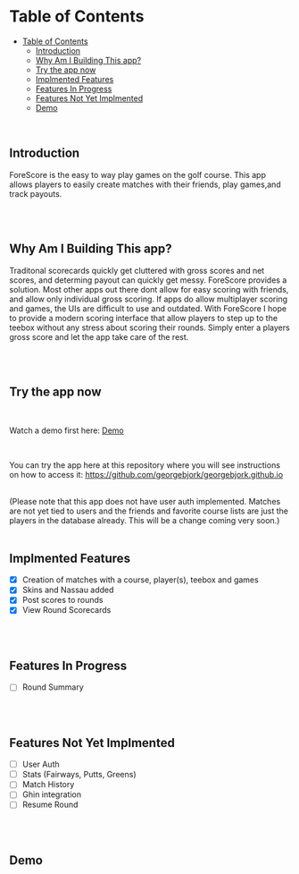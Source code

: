 
# Table of Contents

- [Table of Contents](#table-of-contents)
  - [Introduction](#introduction)
  - [Why Am I Building This app?](#why-am-i-building-this-app)
  - [Try the app now](#try-the-app-now)
  - [Implmented Features](#implmented-features)
  - [Features In Progress](#features-in-progress)
  - [Features Not Yet Implmented](#features-not-yet-implmented)
  - [Demo](#demo)

<br/> 

## Introduction

ForeScore is the easy to way play games on the golf course. This app allows players to easily create matches with their friends, play games,and track payouts.

<br/>
<br/>

## Why Am I Building This app?

Traditonal scorecards quickly get cluttered with gross scores and net scores, and determing payout can quickly get messy. ForeScore provides a solution. Most other apps out there dont allow for easy scoring with friends, and allow only individual gross scoring. If apps do allow multiplayer scoring and games, the UIs are difficult to use and outdated. With ForeScore I hope to provide a modern scoring interface that allow players to step up to the teebox without any stress about scoring their rounds. Simply enter a players gross score and let the app take care of the rest. 

<br/>
<br/>

## Try the app now

<br/>

Watch a demo first here: [Demo](#demo) 

<br/>

You can try the app here at this repository where you will see instructions on how to access it:  https://github.com/georgebjork/georgebjork.github.io

<br/> 
(Please note that this app does not have user auth implemented. Matches are not yet tied to users and the friends and favorite course lists are just the players in the database already. This will be a change coming very soon.)


<br/>
<br/>

## Implmented Features 

- [X] Creation of matches with a course, player(s), teebox and games
- [X] Skins and Nassau added 
- [X] Post scores to rounds 
- [X] View Round Scorecards 

<br/>
<br/>

## Features In Progress

- [ ] Round Summary 

<br/>
<br/>

## Features Not Yet Implmented
- [ ] User Auth
- [ ] Stats (Fairways, Putts, Greens)
- [ ] Match History 
- [ ] Ghin integration 
- [ ] Resume Round 

<br/>
<br/>

## Demo

